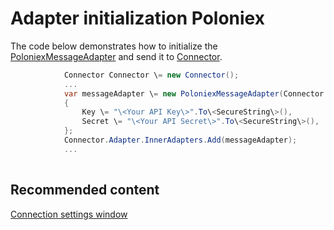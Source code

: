 # Adapter initialization Poloniex

The code below demonstrates how to initialize the [PoloniexMessageAdapter](../api/StockSharp.Poloniex.PoloniexMessageAdapter.html) and send it to [Connector](../api/StockSharp.Algo.Connector.html).

```cs
            Connector Connector \= new Connector();				
            ...				
            var messageAdapter \= new PoloniexMessageAdapter(Connector.TransactionIdGenerator)
            {
                Key \= "\<Your API Key\>".To\<SecureString\>(),
                Secret \= "\<Your API Secret\>".To\<SecureString\>(),
            };
            Connector.Adapter.InnerAdapters.Add(messageAdapter);
            ...	
							
```

## Recommended content

[Connection settings window](API_UI_ConnectorWindow.md)
